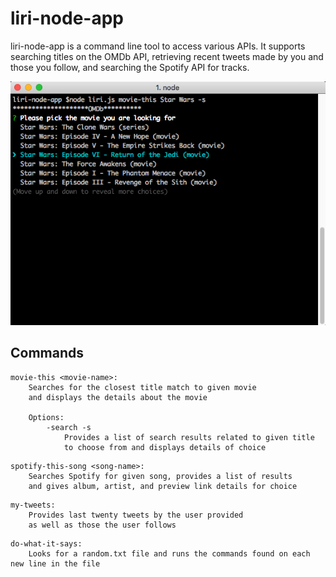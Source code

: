 # liri-node-app

liri-node-app is a command line tool to access various APIs. It supports searching titles on the OMDb API, retrieving recent tweets made by you and those you follow, and searching the Spotify API for tracks.

![Movie Search Example](screenshots/example1.png)

## Commands

```
movie-this <movie-name>: 
	Searches for the closest title match to given movie 
	and displays the details about the movie
	
	Options: 
		-search -s 
			Provides a list of search results related to given title
			to choose from and displays details of choice
```
```
spotify-this-song <song-name>:
	Searches Spotify for given song, provides a list of results
	and gives album, artist, and preview link details for choice
```
```
my-tweets: 
	Provides last twenty tweets by the user provided
	as well as those the user follows
```
```
do-what-it-says: 
	Looks for a random.txt file and runs the commands found on each new line in the file
```
